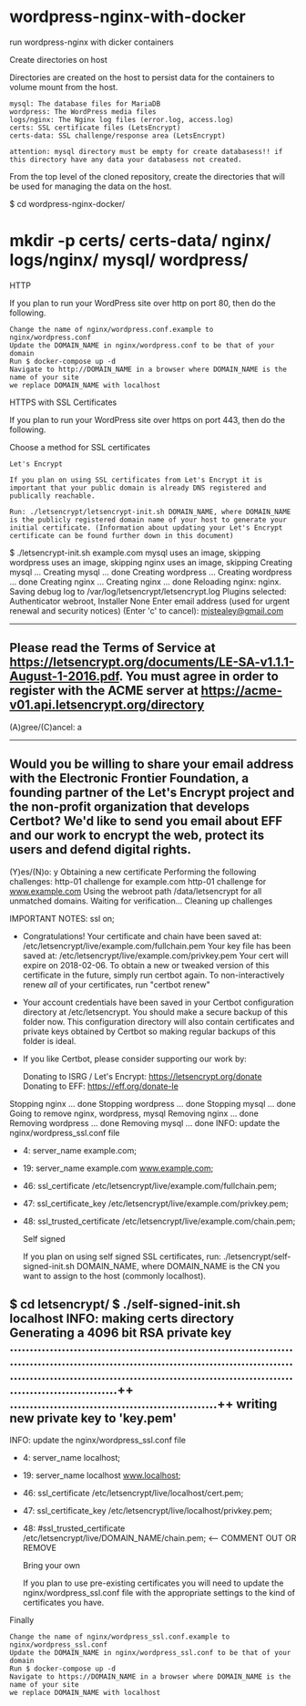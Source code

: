 # wordpress-nginx-with-docker
run wordpress-nginx with dicker containers

Create directories on host

Directories are created on the host to persist data for the containers to volume mount from the host.

    mysql: The database files for MariaDB
    wordpress: The WordPress media files
    logs/nginx: The Nginx log files (error.log, access.log)
    certs: SSL certificate files (LetsEncrypt)
    certs-data: SSL challenge/response area (LetsEncrypt)
    
    attention: mysql directory must be empty for create databasess!! if this directory have any data your databasess not created.
From the top level of the cloned repository, create the directories that will be used for managing the data on the host.

$ cd wordpress-nginx-docker/
# mkdir -p certs/ certs-data/ nginx/ logs/nginx/ mysql/ wordpress/

HTTP

If you plan to run your WordPress site over http on port 80, then do the following.

    Change the name of nginx/wordpress.conf.example to nginx/wordpress.conf
    Update the DOMAIN_NAME in nginx/wordpress.conf to be that of your domain
    Run $ docker-compose up -d
    Navigate to http://DOMAIN_NAME in a browser where DOMAIN_NAME is the name of your site
    we replace DOMAIN_NAME with localhost

HTTPS with SSL Certificates

If you plan to run your WordPress site over https on port 443, then do the following.

Choose a method for SSL certificates

    Let's Encrypt

    If you plan on using SSL certificates from Let's Encrypt it is important that your public domain is already DNS registered and publically reachable.

    Run: ./letsencrypt/letsencrypt-init.sh DOMAIN_NAME, where DOMAIN_NAME is the publicly registered domain name of your host to generate your initial certificate. (Information about updating your Let's Encrypt certificate can be found further down in this document)

$ ./letsencrypt-init.sh example.com
mysql uses an image, skipping
wordpress uses an image, skipping
nginx uses an image, skipping
Creating mysql ...
Creating mysql ... done
Creating wordpress ...
Creating wordpress ... done
Creating nginx ...
Creating nginx ... done
Reloading nginx: nginx.
Saving debug log to /var/log/letsencrypt/letsencrypt.log
Plugins selected: Authenticator webroot, Installer None
Enter email address (used for urgent renewal and security notices) (Enter 'c' to
cancel): mjstealey@gmail.com

-------------------------------------------------------------------------------
Please read the Terms of Service at
https://letsencrypt.org/documents/LE-SA-v1.1.1-August-1-2016.pdf. You must agree
in order to register with the ACME server at
https://acme-v01.api.letsencrypt.org/directory
-------------------------------------------------------------------------------
(A)gree/(C)ancel: a

-------------------------------------------------------------------------------
Would you be willing to share your email address with the Electronic Frontier
Foundation, a founding partner of the Let's Encrypt project and the non-profit
organization that develops Certbot? We'd like to send you email about EFF and
our work to encrypt the web, protect its users and defend digital rights.
-------------------------------------------------------------------------------
(Y)es/(N)o: y
Obtaining a new certificate
Performing the following challenges:
http-01 challenge for example.com
http-01 challenge for www.example.com
Using the webroot path /data/letsencrypt for all unmatched domains.
Waiting for verification...
Cleaning up challenges

IMPORTANT NOTES:
    ssl                       on;
 - Congratulations! Your certificate and chain have been saved at:
   /etc/letsencrypt/live/example.com/fullchain.pem
   Your key file has been saved at:
   /etc/letsencrypt/live/example.com/privkey.pem
   Your cert will expire on 2018-02-06. To obtain a new or tweaked
   version of this certificate in the future, simply run certbot
   again. To non-interactively renew *all* of your certificates, run
   "certbot renew"
 - Your account credentials have been saved in your Certbot
   configuration directory at /etc/letsencrypt. You should make a
   secure backup of this folder now. This configuration directory will
   also contain certificates and private keys obtained by Certbot so
   making regular backups of this folder is ideal.
 - If you like Certbot, please consider supporting our work by:

   Donating to ISRG / Let's Encrypt:   https://letsencrypt.org/donate
   Donating to EFF:                    https://eff.org/donate-le

Stopping nginx     ... done
Stopping wordpress ... done
Stopping mysql     ... done
Going to remove nginx, wordpress, mysql
Removing nginx     ... done
Removing wordpress ... done
Removing mysql     ... done
INFO: update the nginx/wordpress_ssl.conf file
-  4:   server_name example.com;
- 19:   server_name               example.com www.example.com;
- 46:   ssl_certificate           /etc/letsencrypt/live/example.com/fullchain.pem;
- 47:   ssl_certificate_key       /etc/letsencrypt/live/example.com/privkey.pem;
- 48:   ssl_trusted_certificate   /etc/letsencrypt/live/example.com/chain.pem;

    Self signed

    If you plan on using self signed SSL certificates, run: ./letsencrypt/self-signed-init.sh DOMAIN_NAME, where DOMAIN_NAME is the CN you want to assign to the host (commonly localhost).

$ cd letsencrypt/
$ ./self-signed-init.sh localhost
INFO: making certs directory
Generating a 4096 bit RSA private key
................................................................................................................................................................................................................................................++
....................................................++
writing new private key to 'key.pem'
-----
INFO: update the nginx/wordpress_ssl.conf file
-  4:   server_name localhost;
- 19:   server_name               localhost www.localhost;
- 46:   ssl_certificate           /etc/letsencrypt/live/localhost/cert.pem;
- 47:   ssl_certificate_key       /etc/letsencrypt/live/localhost/privkey.pem;
- 48:   #ssl_trusted_certificate   /etc/letsencrypt/live/DOMAIN_NAME/chain.pem; <-- COMMENT OUT OR REMOVE

    Bring your own

    If you plan to use pre-existing certificates you will need to update the nginx/wordpress_ssl.conf file with the appropriate settings to the kind of certificates you have.

Finally

    Change the name of nginx/wordpress_ssl.conf.example to nginx/wordpress_ssl.conf
    Update the DOMAIN_NAME in nginx/wordpress_ssl.conf to be that of your domain
    Run $ docker-compose up -d
    Navigate to https://DOMAIN_NAME in a browser where DOMAIN_NAME is the name of your site
    we replace DOMAIN_NAME with localhost
